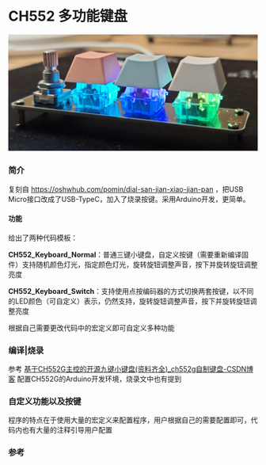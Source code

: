 # CH552 多功能键盘

![](.\pics\1706341786840.jpg)

### 简介

复刻自 https://oshwhub.com/pomin/dial-san-jian-xiao-jian-pan ，把USB Micro接口改成了USB-TypeC，加入了烧录按键。采用Arduino开发，更简单。

#### 功能

给出了两种代码模板：

**CH552_Keyboard_Normal**：普通三键小键盘，自定义按键（需要重新编译固件）支持随机颜色灯光，指定颜色灯光，旋转旋钮调整声音，按下并旋转旋钮调整亮度

**CH552_Keyboard_Switch**：支持使用点按编码器的方式切换两套按键，以不同的LED颜色（可自定义）表示，仍然支持，旋转旋钮调整声音，按下并旋转旋钮调整亮度

根据自己需要更改代码中的宏定义即可自定义多种功能

### 编译|烧录

参考 [基于CH552G主控的开源九键小键盘(资料齐全)_ch552g自制键盘-CSDN博客](https://blog.csdn.net/qq_53381910/article/details/132516628) 配置CH552G的Arduino开发环境，烧录文中也有提到

### 自定义功能以及按键

程序的特点在于使用大量的宏定义来配置程序，用户根据自己的需要配置即可，代码内也有大量的注释引导用户配置

### 参考

[原型]: https://oshwhub.com/pomin/dial-san-jian-xiao-jian-pan
[烧录教程]: https://blog.csdn.net/qq_28145393/article/details/125516852
[配置CH522 的 Arduino 环境]: https://blog.csdn.net/qq_53381910/article/details/132516628
[参考项目]: https://github.com/wagiminator/CH552-USB-Knob
[参考项目]: https://github.com/xuan25/HIDMediaController-ArduinoMicroPro
[参考项目]: https://github.com/DeqingSun/ch55xduino

